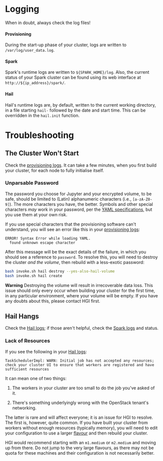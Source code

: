 # Logging

When in doubt, always check the log files!

#### Provisioning
During the start-up phase of your cluster, logs are written to
`/var/log/user_data.log`.

#### Spark
Spark's runtime logs are written to `${SPARK_HOME}/log`. Also, the
current status of your Spark cluster can be found using its web
interface at `http://${ip_address}/spark/`.

#### Hail
Hail's runtime logs are, by default, written to the current working
directory, in a file starting `hail-` followed by the date and start
time. This can be overridden in the `hail.init` function.

# Troubleshooting

## The Cluster Won't Start

Check the [provisioning logs](#provisioning). It can take a few minutes,
when you first build your cluster, for each node to fully initialise
itself.

### Unparsable Password

The password you choose for Jupyter and your encrypted volume, to be
safe, should be limited to (Latin) alphanumeric characters (i.e.,
`[a-zA-Z0-9]`). The more characters you have, the better. Symbols and
other special characters *may* work in your password, per the [YAML
specifications](https://yaml.org/spec/1.1/), but you use them at your
own risk.

If you use special characters that the provisioning software can't
understand, you will see an error like this in your [provisioning
logs](#provisioning):

```
ERROR! Syntax Error while loading YAML.
  found unknown escape character
```

After this message will be the exact details of the failure, in which
you should see a reference to `password`. To resolve this, you will need
to destroy the cluster *and the volume*, then rebuild with a less-exotic
password:

```bash
bash invoke.sh hail destroy --yes-also-hail-volume
bash invoke.sh hail create
```

**Warning** Destroying the volume will result in irrecoverable data
loss. This issue should only every occur when building your cluster for
the first time, in any particular environment, where your volume will be
empty. If you have any doubts about this, please contact HGI first.

## Hail Hangs

Check the [Hail logs](#hail); if those aren't helpful, check the [Spark
logs](#spark) and status.

### Lack of Resources

If you see the following in your [Hail logs](#hail):

```
TaskSchedulerImpl: WARN: Initial job has not accepted any resources; check your cluster UI to ensure that workers are registered and have sufficient resources
```

It can mean one of two things:

1. The workers in your cluster are too small to do the job you've asked
   of it.

2. There's something underlyingly wrong with the OpenStack tenant's
   networking.

The latter is rare and will affect everyone; it is an issue for HGI to
resolve. The first is, however, quite common. If you have built your
cluster from workers without enough resources (typically memory), you
will need to edit your configuration to use a larger
[flavour](https://ssg-confluence.internal.sanger.ac.uk/display/OPENSTACK/Flavours)
and then rebuild your cluster.

HGI would recommend starting with an `m1.medium` or `m2.medium` and
moving up from there. Do not jump to the very large flavours, as there
may not be quota for these machines and their configuration is not
necessarily better.
